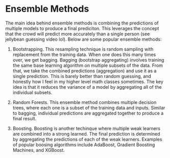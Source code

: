 # Ensemble Methods

The main idea behind ensemble methods is combining the predictions of multiple models to produce a final prediciton. This leverages the concept that the crowd will predict more accurately than a single person (see jellybean guessing video lol). Below are some popular ensemble methods:

1) Bootstrapping. This resampling technique is random sampling with replacement from the training data. When one does this many times over, we get bagging. Bagging (bootstrap aggregating) involves training the same base learning algorithm on multiple subsets of the data. From that, we take the combined predictions (aggregation) and use it as a single prediction. This is barely better than random guessing, and honestly how I feel in my higher level math classes sometimes. The key idea is that it reduces the variance of a model by aggregating all of the individual subsets.


2) Random Forests. This ensemble method combines multiple decision trees, where each one is a subset of the training data and inputs. Similar to bagging, individual predictions are aggregated together to produce a final result. 


3) Boosting. Boosting is another techinque where multiple weak learners are combined into a strong learned. The final prediction is determined by aggregating the predictions of each of the weak learners. Examples of popular boosing algorithms include AdaBoost, Gradient Boosting Machines, and XGBoost. 